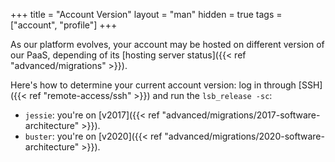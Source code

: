 +++
title = "Account Version"
layout = "man"
hidden = true
tags = ["account", "profile"]
+++

As our platform evolves, your account may be hosted on different version of our PaaS, depending of its [hosting server status]({{< ref "advanced/migrations" >}}).

Here's how to determine your current account version: log in through [SSH]({{< ref "remote-access/ssh" >}}) and run the `lsb_release -sc`:

- `jessie`: you're on [v2017]({{< ref "advanced/migrations/2017-software-architecture" >}}).
- `buster`: you're on [v2020]({{< ref "advanced/migrations/2020-software-architecture" >}}).
